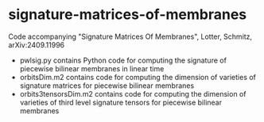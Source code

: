 # signature-matrices-of-membranes
Code accompanying "Signature Matrices Of Membranes", Lotter, Schmitz, arXiv:2409.11996

- pwlsig.py contains Python code for computing the signature of piecewise bilinear membranes in linear time
- orbitsDim.m2 contains code for computing the dimension of varieties of signature matrices for piecewise bilinear membranes
- orbits3tensorsDim.m2 contains code for computing the dimension of varieties of third level signature tensors for piecewise bilinear membranes
